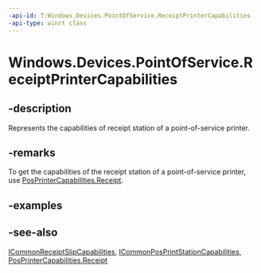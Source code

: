 ```yaml
---
-api-id: T:Windows.Devices.PointOfService.ReceiptPrinterCapabilities
-api-type: winrt class
---
```


<!-- Class syntax.
public class ReceiptPrinterCapabilities : Windows.Devices.PointOfService.ICommonPosPrintStationCapabilities, Windows.Devices.PointOfService.ICommonReceiptSlipCapabilities, Windows.Devices.PointOfService.IReceiptPrinterCapabilities
-->

# Windows.Devices.PointOfService.ReceiptPrinterCapabilities

## -description
Represents the capabilities of receipt station of a point-of-service printer.

## -remarks
To get the capabilities of the receipt station of a point-of-service printer, use [PosPrinterCapabilities.Receipt](posprintercapabilities_receipt.md).

## -examples

## -see-also
[ICommonReceiptSlipCapabilities](icommonreceiptslipcapabilities.md), [ICommonPosPrintStationCapabilities](icommonposprintstationcapabilities.md), [PosPrinterCapabilities.Receipt](posprintercapabilities_receipt.md)